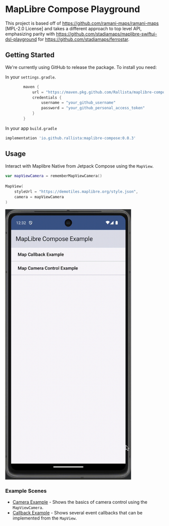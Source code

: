 # MapLibre Compose Playground

This project is based off of <https://github.com/ramani-maps/ramani-maps> [MPL-2.0 License] and takes a different approach to top level API, emphasizing parity with <https://github.com/stadiamaps/maplibre-swiftui-dsl-playground> for <https://github.com/stadiamaps/ferrostar>.

## Getting Started

We're currently using GitHub to release the package. To install you need: 

In your `settings.gradle`.

```groovy
        maven {
            url = "https://maven.pkg.github.com/Rallista/maplibre-compose-playground"
            credentials {
                username = "your_github_username"
                password = "your_github_personal_access_token" 
            }
        }
```

In your app `build.gradle`

```groovy
implementation 'io.github.rallista:maplibre-compose:0.0.3'
```

## Usage

Interact with Maplibre Native from Jetpack Compose using the `MapView`.

```swift
var mapViewCamera = rememberMapViewCamera()

MapView(
    styleUrl = "https://demotiles.maplibre.org/style.json",
    camera = mapViewCamera
)
```

<img src="maplibre-compose-demo.gif" width="400" alt="Demo Animation"/>

### Example Scenes

* [Camera Example](app/src/main/java/com/maplibre/example/examples/CameraExample.kt) - Shows the basics of camera control using the `MapViewCamera`.
* [Callback Example](app/src/main/java/com/maplibre/example/examples/CameraExample.kt) - Shows several event callbacks that can be implemented from the `MapView`.
